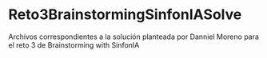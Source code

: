 # Reto3BrainstormingSinfonIASolve
Archivos correspondientes a la solución planteada por Danniel Moreno para el reto 3 de Brainstorming with SinfonIA

